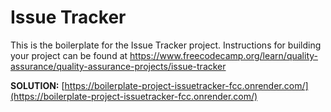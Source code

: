 # Issue Tracker

This is the boilerplate for the Issue Tracker project. Instructions for building your project can be found at https://www.freecodecamp.org/learn/quality-assurance/quality-assurance-projects/issue-tracker


**SOLUTION:** [https://boilerplate-project-issuetracker-fcc.onrender.com/](https://boilerplate-project-issuetracker-fcc.onrender.com/)
